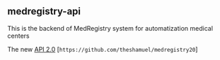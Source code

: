 ## medregistry-api

This is the backend of MedRegistry system for automatization medical centers

The new [API 2.0](https://github.com/theshamuel/medregistry20) [`https://github.com/theshamuel/medregistry20`]
